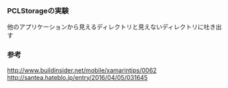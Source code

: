 ### PCLStorageの実験
他のアプリケーションから見えるディレクトリと見えないディレクトリに吐き出す

### 参考
http://www.buildinsider.net/mobile/xamarintips/0062
http://santea.hateblo.jp/entry/2016/04/05/031645
